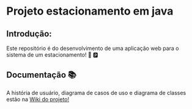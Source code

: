 # Projeto estacionamento em java

## Introdução:

 Este repositório é do desenvolvimento de uma aplicação web para o sistema de um estacionamento! 🚗 🅿️
 
 
## Documentação 📚

 A história de usuário, diagrama de casos de uso e diagrama de classes estão na [Wiki do projeto!](https://github.com/gabrielruizmb/estacionamento-java/wiki)
